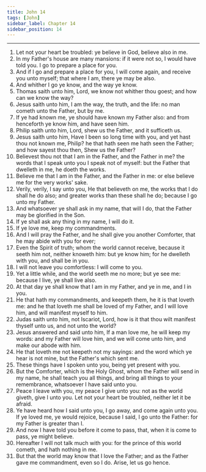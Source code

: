 ```yaml
---
title: John 14
tags: [John]
sidebar_label: Chapter 14
sidebar_position: 14
---
```


---
1. Let not your heart be troubled: ye believe in God, believe also in me.
2. In my Father's house are many mansions: if it were not so, I would have told you. I go to prepare a place for you.
3. And if I go and prepare a place for you, I will come again, and receive you unto myself; that where I am, there ye may be also.
4. And whither I go ye know, and the way ye know.
5. Thomas saith unto him, Lord, we know not whither thou goest; and how can we know the way?
6. Jesus saith unto him, I am the way, the truth, and the life: no man cometh unto the Father, but by me.
7. If ye had known me, ye should have known my Father also: and from henceforth ye know him, and have seen him.
8. Philip saith unto him, Lord, shew us the Father, and it sufficeth us.
9. Jesus saith unto him, Have I been so long time with you, and yet hast thou not known me, Philip? he that hath seen me hath seen the Father; and how sayest thou then, Shew us the Father?
10. Believest thou not that I am in the Father, and the Father in me? the words that I speak unto you I speak not of myself: but the Father that dwelleth in me, he doeth the works.
11. Believe me that I am in the Father, and the Father in me: or else believe me for the very works' sake.
12. Verily, verily, I say unto you, He that believeth on me, the works that I do shall he do also; and greater works than these shall he do; because I go unto my Father.
13. And whatsoever ye shall ask in my name, that will I do, that the Father may be glorified in the Son.
14. If ye shall ask any thing in my name, I will do it.
15. If ye love me, keep my commandments.
16. And I will pray the Father, and he shall give you another Comforter, that he may abide with you for ever;
17. Even the Spirit of truth; whom the world cannot receive, because it seeth him not, neither knoweth him: but ye know him; for he dwelleth with you, and shall be in you.
18. I will not leave you comfortless: I will come to you.
19. Yet a little while, and the world seeth me no more; but ye see me: because I live, ye shall live also.
20. At that day ye shall know that I am in my Father, and ye in me, and I in you.
21. He that hath my commandments, and keepeth them, he it is that loveth me: and he that loveth me shall be loved of my Father, and I will love him, and will manifest myself to him.
22. Judas saith unto him, not Iscariot, Lord, how is it that thou wilt manifest thyself unto us, and not unto the world?
23. Jesus answered and said unto him, If a man love me, he will keep my words: and my Father will love him, and we will come unto him, and make our abode with him.
24. He that loveth me not keepeth not my sayings: and the word which ye hear is not mine, but the Father's which sent me.
25. These things have I spoken unto you, being yet present with you.
26. But the Comforter, which is the Holy Ghost, whom the Father will send in my name, he shall teach you all things, and bring all things to your remembrance, whatsoever I have said unto you.
27. Peace I leave with you, my peace I give unto you: not as the world giveth, give I unto you. Let not your heart be troubled, neither let it be afraid.
28. Ye have heard how I said unto you, I go away, and come again unto you. If ye loved me, ye would rejoice, because I said, I go unto the Father: for my Father is greater than I.
29. And now I have told you before it come to pass, that, when it is come to pass, ye might believe.
30. Hereafter I will not talk much with you: for the prince of this world cometh, and hath nothing in me.
31. But that the world may know that I love the Father; and as the Father gave me commandment, even so I do. Arise, let us go hence.